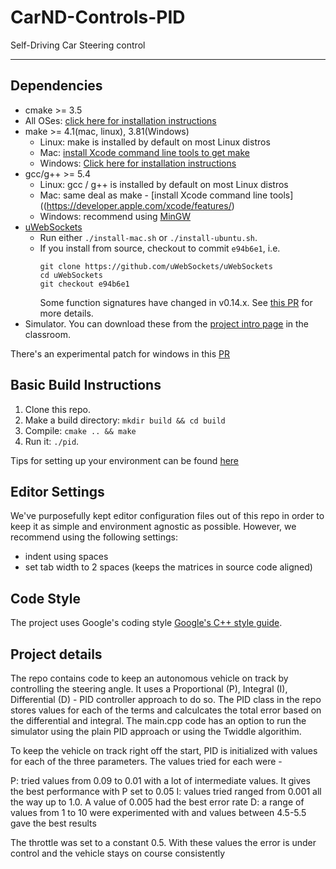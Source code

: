 # CarND-Controls-PID
Self-Driving Car Steering control

---

## Dependencies

* cmake >= 3.5
 * All OSes: [click here for installation instructions](https://cmake.org/install/)
* make >= 4.1(mac, linux), 3.81(Windows)
  * Linux: make is installed by default on most Linux distros
  * Mac: [install Xcode command line tools to get make](https://developer.apple.com/xcode/features/)
  * Windows: [Click here for installation instructions](http://gnuwin32.sourceforge.net/packages/make.htm)
* gcc/g++ >= 5.4
  * Linux: gcc / g++ is installed by default on most Linux distros
  * Mac: same deal as make - [install Xcode command line tools]((https://developer.apple.com/xcode/features/)
  * Windows: recommend using [MinGW](http://www.mingw.org/)
* [uWebSockets](https://github.com/uWebSockets/uWebSockets)
  * Run either `./install-mac.sh` or `./install-ubuntu.sh`.
  * If you install from source, checkout to commit `e94b6e1`, i.e.
    ```
    git clone https://github.com/uWebSockets/uWebSockets 
    cd uWebSockets
    git checkout e94b6e1
    ```
    Some function signatures have changed in v0.14.x. See [this PR](https://github.com/udacity/CarND-MPC-Project/pull/3) for more details.
* Simulator. You can download these from the [project intro page](https://github.com/udacity/self-driving-car-sim/releases) in the classroom.

There's an experimental patch for windows in this [PR](https://github.com/udacity/CarND-PID-Control-Project/pull/3)

## Basic Build Instructions

1. Clone this repo.
2. Make a build directory: `mkdir build && cd build`
3. Compile: `cmake .. && make`
4. Run it: `./pid`. 

Tips for setting up your environment can be found [here](https://classroom.udacity.com/nanodegrees/nd013/parts/40f38239-66b6-46ec-ae68-03afd8a601c8/modules/0949fca6-b379-42af-a919-ee50aa304e6a/lessons/f758c44c-5e40-4e01-93b5-1a82aa4e044f/concepts/23d376c7-0195-4276-bdf0-e02f1f3c665d)

## Editor Settings

We've purposefully kept editor configuration files out of this repo in order to
keep it as simple and environment agnostic as possible. However, we recommend
using the following settings:

* indent using spaces
* set tab width to 2 spaces (keeps the matrices in source code aligned)

## Code Style

The project uses Google's coding style [Google's C++ style guide](https://google.github.io/styleguide/cppguide.html).

## Project details

The repo contains code to keep an autonomous vehicle on track by controlling the steering angle. It uses a Proportional (P), Integral (I), Differential (D) - PID controller approach to do so. The PID class in the repo stores values for each of the terms and calculcates the total error based on the differential and integral. The main.cpp code has an option to run the simulator using the plain PID approach or using the Twiddle algorithim.

To keep the vehicle on track right off the start, PID is initialized with values for each of the three parameters. The values tried for each were -

P: tried values from 0.09 to 0.01 with a lot of intermediate values. It gives the best performance with P set to 0.05
I: values tried ranged from 0.001 all the way up to 1.0. A value of 0.005 had the best error rate
D: a range of values from 1 to 10 were experimented with and values between 4.5-5.5 gave the best results

The throttle was set to a constant 0.5. With these values the error is under control and the vehicle stays on course consistently 


